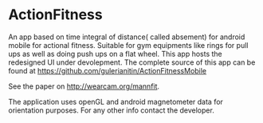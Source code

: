 ActionFitness
=============

An app based on time integral of distance( called absement) for android mobile for actional fitness. Suitable for gym equipments like rings for pull ups as well as doing push ups on a flat wheel.
This app hosts the redesigned UI under devolepment. The complete source of this app can be found at https://github.com/gulerianitin/ActionFitnessMobile

See the paper on http://wearcam.org/mannfit.

The application uses openGL and android magnetometer data for orientation purposes. For any other info contact the developer.
